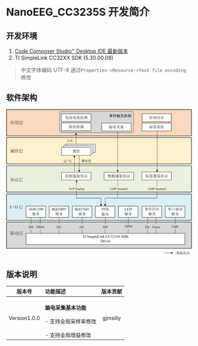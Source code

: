 # NanoEEG_CC3235S 开发简介
## 开发环境
1. [Code Composer Studio™ Desktop IDE 最新版本](https://www.ti.com.cn/zh-cn/design-resources/embedded-development/ccs-development-tools.html#ide-desktop)
2. TI SimpleLink CC32XX SDK (5.30.00.08)

> 中文字体编码 UTF-8 通过`Properties->Resource->Text file encoding` 修改

## 软件架构
![如ccs内无法查看，请点击imgs/架构图.png](./imgs/架构图.png)

## 版本说明
|	版本号	|	功能描述	| 版本贡献 |
| :-------: | :-------	| :-------: |
| Version1.0.0 | <br>**脑电采集基本功能**</br> <br>- 支持全局采样率修改</br> <br>- 支持全局增益修改</br> | gjmsilly |